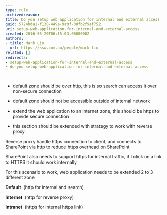 ```yaml
---
type: rule
archivedreason: 
title: Do you setup web application for internal and external access
guid: 5724bda1-f138-449a-9a9f-38fb2f9ef752
uri: setup-web-application-for-internal-and-external-access
created: 2016-05-20T06:15:03.0000000Z
authors:
- title: Mark Liu
  url: https://ssw.com.au/people/mark-liu
related: []
redirects:
- setup-web-application-for-internal-and-external-access
- do-you-setup-web-application-for-internal-and-external-access

---
```


- default zone should be over http, this is so search can access it over non-secure connection
- default zone should not be accessible outside of internal network
- extend the web application to an internet zone, this should be https to provide secure connection

- this section should be extended with strategy to work with reverse proxy.

<!--endintro-->

Reverse proxy handle https connection to client, and connects to SharePoint via http to reduce https overhead on SharePoint

SharePoint also needs to support https for internal traffic, if I click on a link to HTTPS it should work internally

For this scenario to work, web application needs to be extended 2 to 3 different zone

**Default**  (http for internal and search)

**Internet**  (http for reverse proxy)

**Intranet**  (https for internal https link)
